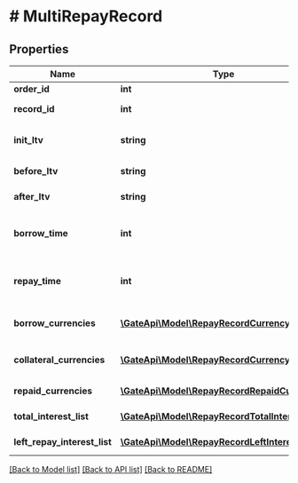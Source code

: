 # # MultiRepayRecord

## Properties

Name | Type | Description | Notes
------------ | ------------- | ------------- | -------------
**order_id** | **int** | Order ID. | [optional] 
**record_id** | **int** | Repayment record ID. | [optional] 
**init_ltv** | **string** | The initial collateralization rate. | [optional] 
**before_ltv** | **string** | Ltv before the operation. | [optional] 
**after_ltv** | **string** | Ltv after the operation. | [optional] 
**borrow_time** | **int** | Borrowing time, timestamp in seconds. | [optional] 
**repay_time** | **int** | Repayment time, timestamp in seconds. | [optional] 
**borrow_currencies** | [**\GateApi\Model\RepayRecordCurrency[]**](RepayRecordCurrency.md) | List of borrowing information. | [optional] 
**collateral_currencies** | [**\GateApi\Model\RepayRecordCurrency[]**](RepayRecordCurrency.md) | List of collateral information. | [optional] 
**repaid_currencies** | [**\GateApi\Model\RepayRecordRepaidCurrency[]**](RepayRecordRepaidCurrency.md) | Repay Currency List. | [optional] 
**total_interest_list** | [**\GateApi\Model\RepayRecordTotalInterest[]**](RepayRecordTotalInterest.md) | Total Interest List. | [optional] 
**left_repay_interest_list** | [**\GateApi\Model\RepayRecordLeftInterest[]**](RepayRecordLeftInterest.md) | List of left repay interest. | [optional] 

[[Back to Model list]](../../README.md#documentation-for-models) [[Back to API list]](../../README.md#documentation-for-api-endpoints) [[Back to README]](../../README.md)
